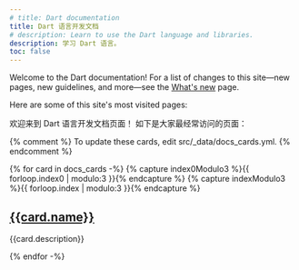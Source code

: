 ```yaml
---
# title: Dart documentation
title: Dart 语言开发文档
# description: Learn to use the Dart language and libraries.
description: 学习 Dart 语言。
toc: false
---
```


Welcome to the Dart documentation!
For a list of changes to this site—new pages, new guidelines, and more—see
the [What's new][] page.

[What's new]: /resources/whats-new

Here are some of this site's most visited pages:

欢迎来到 Dart 语言开发文档页面！
如下是大家最经常访问的页面：

{% comment %}
To update these cards, edit src/_data/docs_cards.yml.
{% endcomment %}

<div class="card-grid">
{% for card in docs_cards -%}
  {% capture index0Modulo3 %}{{ forloop.index0 | modulo:3 }}{% endcapture %}
  {% capture indexModulo3 %}{{ forloop.index | modulo:3 }}{% endcapture %}
  <div class="card">
    <h2><a href="{{card.url}}">{{card.name}}</a></h2>
    <p>{{card.description}}</p>
  </div>
{% endfor -%}
</div>

